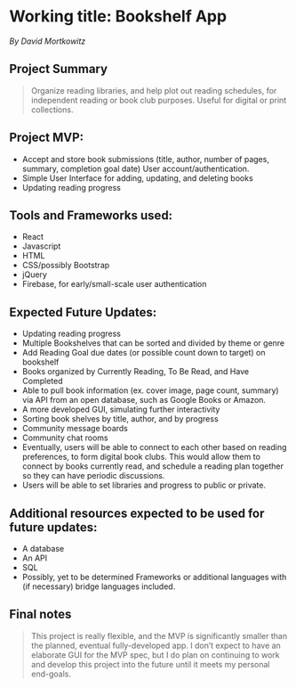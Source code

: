 
# Working title: Bookshelf App
_By David Mortkowitz_

## Project Summary

> Organize reading libraries, and help plot out reading schedules, for independent reading or book club purposes. Useful for digital or print collections.

## Project MVP: 
* Accept and store book submissions (title, author, number of pages, summary, completion goal date) 
User account/authentication.
* Simple User Interface for adding, updating, and deleting books
* Updating reading progress


## Tools and Frameworks used: 

* React
* Javascript
* HTML
* CSS/possibly Bootstrap
* jQuery
* Firebase, for early/small-scale user authentication 


## Expected Future Updates: 

* Updating reading progress
* Multiple Bookshelves that can be sorted and divided by theme or genre
* Add Reading Goal due dates (or possible count down to target) on bookshelf
* Books organized by Currently Reading, To Be Read, and Have Completed
* Able to pull book information (ex. cover image, page count, summary) via API from an open database, such as Google Books or Amazon. 
* A more developed GUI, simulating further interactivity
* Sorting book shelves by title, author, and by progress
* Community message boards
* Community chat rooms
* Eventually, users will be able to connect to each other based on reading preferences, to form digital book clubs. This would allow them to connect by books currently read, and schedule a reading plan together so they can have periodic discussions. 
* Users will be able to set libraries and progress to public or private. 

## Additional resources expected to be used for future updates: 

* A database
* An API
* SQL
* Possibly, yet to be determined Frameworks or additional languages with (if necessary) bridge languages included. 

## Final notes

> This project is really flexible, and the MVP is significantly smaller than the planned, eventual fully-developed app. I don’t expect to have an elaborate GUI for the MVP spec, but I do plan on continuing to work and develop this project into the future until it meets my personal end-goals. 